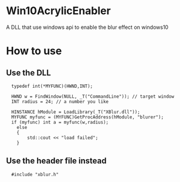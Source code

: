 # Win10AcrylicEnabler
A DLL that use windows api to enable the blur effect on windows10

# How to use

## Use the DLL

```
  typedef int(*MYFUNC)(HWND,INT);
  
  HWND w = FindWindow(NULL, _T("CommandLine")); // target window
  INT radius = 24; // a number you like
  
  HINSTANCE hModule = LoadLibrary(_T("XBlur.dll"));
  MYFUNC myfunc = (MYFUNC)GetProcAddress(hModule, "blurer");
  if (myfunc) int a = myfunc(w,radius);
	else
	{
		std::cout << "load failed";
	}
```

## Use the header file instead
```
  #include "xblur.h"
```
